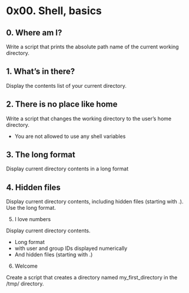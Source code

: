 # 0x00. Shell, basics

## 0. Where am I?

Write a script that prints the absolute path name of the current working directory.

## 1. What’s in there?

Display the contents list of your current directory.

## 2. There is no place like home

Write a script that changes the working directory to the user’s home directory.
- You are not allowed to use any shell variables

## 3. The long format

Display current directory contents in a long format

## 4. Hidden files

Display current directory contents, including hidden files (starting with .). Use the long format.

5. I love numbers

Display current directory contents.
- Long format
- with user and group IDs displayed numerically
- And hidden files (starting with .)

6. Welcome

Create a script that creates a directory named my_first_directory in the /tmp/ directory.
